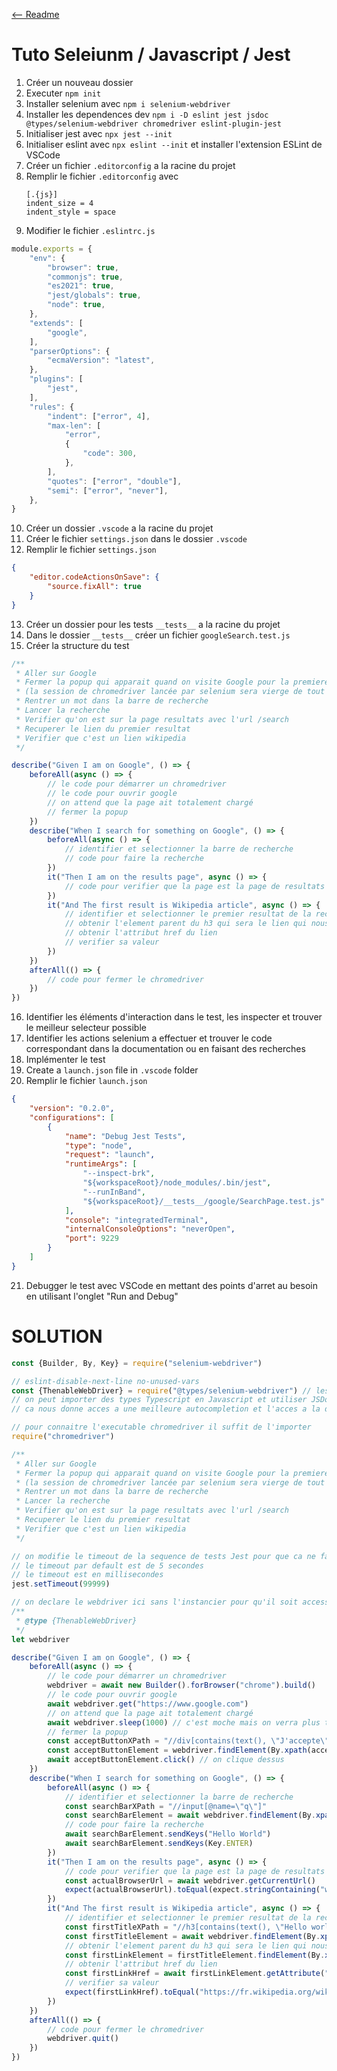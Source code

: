 [<-- Readme](Readme.md)

# Tuto Seleiunm / Javascript / Jest

1. Créer un nouveau dossier
2. Executer `npm init`
3. Installer selenium avec `npm i selenium-webdriver`
4. Installer les dependences dev `npm i -D eslint jest jsdoc @types/selenium-webdriver chromedriver eslint-plugin-jest`
5. Initialiser jest avec `npx jest --init`
6. Initialiser eslint avec `npx eslint --init` et installer l'extension ESLint de VSCode
7. Créer un fichier `.editorconfig` a la racine du projet
8. Remplir le fichier `.editorconfig` avec
    ```editorconfig
    [.{js}]
    indent_size = 4
    indent_style = space
    ```
9. Modifier le fichier `.eslintrc.js`
```javascript
module.exports = {
    "env": {
        "browser": true,
        "commonjs": true,
        "es2021": true,
        "jest/globals": true,
        "node": true,
    },
    "extends": [
        "google",
    ],
    "parserOptions": {
        "ecmaVersion": "latest",
    },
    "plugins": [
        "jest",
    ],
    "rules": {
        "indent": ["error", 4],
        "max-len": [
            "error",
            {
                "code": 300,
            },
        ],
        "quotes": ["error", "double"],
        "semi": ["error", "never"],
    },
}
```
10. Créer un dossier `.vscode` a la racine du projet
11. Créer le fichier `settings.json` dans le dossier `.vscode`
12. Remplir le fichier `settings.json`
```json
{
    "editor.codeActionsOnSave": {
        "source.fixAll": true
    }
}
```
13. Créer un dossier pour les tests `__tests__` a la racine du projet
14. Dans le dossier `__tests__` créer un fichier `googleSearch.test.js`
15. Créer la structure du test
```javascript
/**
 * Aller sur Google
 * Fermer la popup qui apparait quand on visite Google pour la premiere fois
 * (la session de chromedriver lancée par selenium sera vierge de tout cache et cookies)
 * Rentrer un mot dans la barre de recherche
 * Lancer la recherche
 * Verifier qu'on est sur la page resultats avec l'url /search
 * Recuperer le lien du premier resultat
 * Verifier que c'est un lien wikipedia
 */

describe("Given I am on Google", () => {
    beforeAll(async () => {
        // le code pour démarrer un chromedriver
        // le code pour ouvrir google
        // on attend que la page ait totalement chargé
        // fermer la popup
    })
    describe("When I search for something on Google", () => {
        beforeAll(async () => {
            // identifier et selectionner la barre de recherche
            // code pour faire la recherche
        })
        it("Then I am on the results page", async () => {
            // code pour verifier que la page est la page de resultats d'une recherche
        })
        it("And The first result is Wikipedia article", async () => {
            // identifier et selectionner le premier resultat de la recherche
            // obtenir l'element parent du h3 qui sera le lien qui nous interesse
            // obtenir l'attribut href du lien
            // verifier sa valeur
        })
    })
    afterAll(() => {
        // code pour fermer le chromedriver
    })
})
```
16. Identifier les éléments d'interaction dans le test, les inspecter et trouver le meilleur selecteur possible
17. Identifier les actions selenium a effectuer et trouver le code correspondant dans la documentation ou en faisant des recherches
18. Implémenter le test
19. Create a `launch.json` file in `.vscode` folder
20. Remplir le fichier `launch.json`
```json
{
    "version": "0.2.0",
    "configurations": [
        {
            "name": "Debug Jest Tests",
            "type": "node",
            "request": "launch",
            "runtimeArgs": [
                "--inspect-brk",
                "${workspaceRoot}/node_modules/.bin/jest",
                "--runInBand",
                "${workspaceRoot}/__tests__/google/SearchPage.test.js"
            ],
            "console": "integratedTerminal",
            "internalConsoleOptions": "neverOpen",
            "port": 9229
        }
    ]
}
```
21. Debugger le test avec VSCode en mettant des points d'arret au besoin en utilisant l'onglet "Run and Debug"

# SOLUTION

```javascript
const {Builder, By, Key} = require("selenium-webdriver")

// eslint-disable-next-line no-unused-vars
const {ThenableWebDriver} = require("@types/selenium-webdriver") // les types Typescript de selenium
// on peut importer des types Typescript en Javascript et utiliser JSDoc pour reproduire le comportement de Typescript en ?Javascript
// ca nous donne acces a une meilleure autocompletion et l'acces a la definition des methodes et les types attendus sur les parametres

// pour connaitre l'executable chromedriver il suffit de l'importer
require("chromedriver")

/**
 * Aller sur Google
 * Fermer la popup qui apparait quand on visite Google pour la premiere fois
 * (la session de chromedriver lancée par selenium sera vierge de tout cache et cookies)
 * Rentrer un mot dans la barre de recherche
 * Lancer la recherche
 * Verifier qu'on est sur la page resultats avec l'url /search
 * Recuperer le lien du premier resultat
 * Verifier que c'est un lien wikipedia
 */

// on modifie le timeout de la sequence de tests Jest pour que ca ne fail pas
// le timeout par default est de 5 secondes
// le timeout est en millisecondes
jest.setTimeout(99999)

// on declare le webdriver ici sans l'instancier pour qu'il soit accessible dans tous les blocs de code de test
/**
 * @type {ThenableWebDriver}
 */
let webdriver

describe("Given I am on Google", () => {
    beforeAll(async () => {
        // le code pour démarrer un chromedriver
        webdriver = await new Builder().forBrowser("chrome").build()
        // le code pour ouvrir google
        await webdriver.get("https://www.google.com")
        // on attend que la page ait totalement chargé
        await webdriver.sleep(1000) // c'est moche mais on verra plus tard comment optimiser ça
        // fermer la popup
        const acceptButtonXPath = "//div[contains(text(), \"J'accepte\")]" // le xpath du bouton
        const acceptButtonElement = webdriver.findElement(By.xpath(acceptButtonXPath)) // on selectionne l'elelement
        await acceptButtonElement.click() // on clique dessus
    })
    describe("When I search for something on Google", () => {
        beforeAll(async () => {
            // identifier et selectionner la barre de recherche
            const searchBarXPath = "//input[@name=\"q\"]"
            const searchBarElement = await webdriver.findElement(By.xpath(searchBarXPath))
            // code pour faire la recherche
            await searchBarElement.sendKeys("Hello World")
            await searchBarElement.sendKeys(Key.ENTER)
        })
        it("Then I am on the results page", async () => {
            // code pour verifier que la page est la page de resultats d'une recherche
            const actualBrowserUrl = await webdriver.getCurrentUrl()
            expect(actualBrowserUrl).toEqual(expect.stringContaining("www.google.com/search?q=Hello+World"))
        })
        it("And The first result is Wikipedia article", async () => {
            // identifier et selectionner le premier resultat de la recherche
            const firstTitleXPath = "//h3[contains(text(), \"Hello world - Wikipédia\")]"
            const firstTitleElement = await webdriver.findElement(By.xpath(firstTitleXPath))
            // obtenir l'element parent du h3 qui sera le lien qui nous interesse
            const firstLinkElement = firstTitleElement.findElement(By.xpath("./.."))
            // obtenir l'attribut href du lien
            const firstLinkHref = await firstLinkElement.getAttribute("href")
            // verifier sa valeur
            expect(firstLinkHref).toEqual("https://fr.wikipedia.org/wiki/Hello_world")
        })
    })
    afterAll(() => {
        // code pour fermer le chromedriver
        webdriver.quit()
    })
})
```
